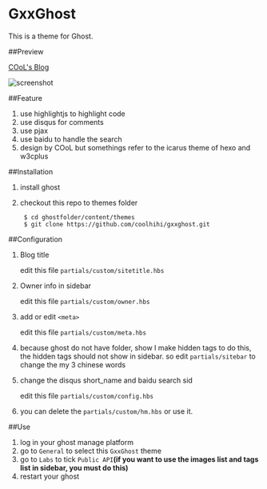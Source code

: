 # GxxGhost

This is a theme for Ghost.

##Preview

[COoL's Blog](http://blog.gxxsite.com)

![screenshot](https://github.com/coolhihi/gxxghost/raw/master/_doc/gxxghost-screenshot.png)

##Feature

1. use highlightjs to highlight code
2. use disqus for comments
3. use pjax
4. use baidu to handle the search
5. design by COoL but somethings refer to the icarus theme of hexo and w3cplus

##Installation

1. install ghost
2. checkout this repo to themes folder

        $ cd ghostfolder/content/themes
        $ git clone https://github.com/coolhihi/gxxghost.git
    

##Configuration

1. Blog title

    edit this file `partials/custom/sitetitle.hbs`

2. Owner info in sidebar

    edit this file `partials/custom/owner.hbs`
    
3. add or edit `<meta>`

    edit this file `partials/custom/meta.hbs`

4. because ghost do not have folder, show I make hidden tags to do this, the hidden tags should not show in sidebar. so edit `partials/sitebar` to change the my 3 chinese words
    
5. change the disqus short_name and baidu search sid

    edit this file `partials/custom/config.hbs`
    
6. you can delete the `partials/custom/hm.hbs` or use it.
    
##Use

1. log in your ghost manage platform
2. go to `General` to select this `GxxGhost` theme
3. go to `Labs` to tick `Public API`**(if you want to use the images list and tags list in sidebar, you must do this)**
4. restart your ghost
